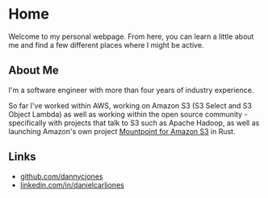 # Home

Welcome to my personal webpage. From here, you can learn a little about me and find a few different places where I might be active.

## About Me

I'm a software engineer with more than four years of industry experience.

So far I've worked within AWS, working on Amazon S3 (S3 Select and S3 Object Lambda) as well as working within the open source community - specifically with projects that talk to S3 such as Apache Hadoop, as well as launching Amazon's own project [Mountpoint for Amazon S3](https://github.com/awslabs/mountpoint-s3/) in Rust.

## Links

- [github.com/dannycjones](https://github.com/dannycjones)
- [linkedin.com/in/danielcarljones](https://www.linkedin.com/in/danielcarljones/)
